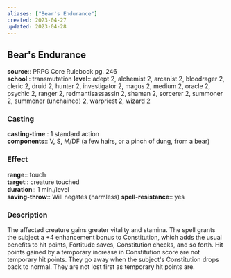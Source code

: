```yaml
---
aliases: ["Bear's Endurance"]
created: 2023-04-27
updated: 2023-04-28
---
```


## Bear's Endurance

**source**:: PRPG Core Rulebook pg. 246  
**school**:: transmutation
**level**:: adept 2, alchemist 2, arcanist 2, bloodrager 2, cleric 2, druid 2, hunter 2, investigator 2, magus 2, medium 2, oracle 2, psychic 2, ranger 2, redmantisassassin 2, shaman 2, sorcerer 2, summoner 2, summoner (unchained) 2, warpriest 2, wizard 2

### Casting

**casting-time**:: 1 standard action  
**components**:: V, S, M/DF (a few hairs, or a pinch of dung, from a bear)

### Effect

**range**:: touch  
**target**:: creature touched  
**duration**:: 1 min./level  
**saving-throw**:: Will negates (harmless)
**spell-resistance**:: yes

### Description

The affected creature gains greater vitality and stamina. The spell grants the subject a +4 enhancement bonus to Constitution, which adds the usual benefits to hit points, Fortitude saves, Constitution checks, and so forth. Hit points gained by a temporary increase in Constitution score are not temporary hit points. They go away when the subject's Constitution drops back to normal. They are not lost first as temporary hit points are.
